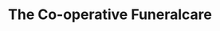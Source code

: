 ---
title: "The Co-operative Funeralcare"
url: /edinburgh/the-co-operative-funeralcare-portobello-high-street/
shop: funeral directors
---